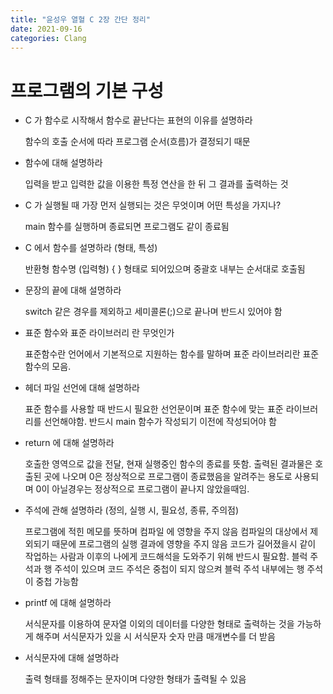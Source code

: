 ```yaml
---
title: "윤성우 열혈 C 2장 간단 정리"
date: 2021-09-16
categories: Clang
---
```


# 프로그램의 기본 구성

- C 가 함수로 시작해서 함수로 끝난다는 표현의 이유를 설명하라

  함수의 호출 순서에 따라 프로그램 순서(흐름)가 결정되기 때문

- 함수에 대해 설명하라

  입력을 받고 입력한 값을 이용한 특정 연산을 한 뒤 그 결과를 출력하는 것

- C 가 실행될 때 가장 먼저 실행되는 것은 무엇이며 어떤 특성을 가지나?

  main 함수를 실행하며 종료되면 프로그램도 같이 종료됨

- C 에서 함수를 설명하라 (형태, 특성)

  반환형 함수명 (입력형) { } 형태로 되어있으며 중괄호 내부는 순서대로 호출됨

- 문장의 끝에 대해 설명하라

  switch 같은 경우를 제외하고 세미콜론(;)으로 끝나며 반드시 있어야 함

- 표준 함수와 표준 라이브러리 란 무엇인가

  표준함수란 언어에서 기본적으로 지원하는 함수를 말하며 표준 라이브러리란 표준 함수의 모음.

- 헤더 파일 선언에 대해 설명하라

  표준 함수를 사용할 때 반드시 필요한 선언문이며 표준 함수에 맞는 표준 라이브러리를 선언해야함. 반드시 main 함수가 작성되기 이전에 작성되어야 함

- return 에 대해 설명하라

  호출한 영역으로 값을 전달, 현재 실행중인 함수의 종료를 뜻함. 출력된 결과물은 호출된 곳에 나오며 0은 정상적으로 프로그램이 종료했음을 알려주는 용도로 사용되며 0이 아닐경우는 정상적으로 프로그램이 끝나지 않았을때임.

- 주석에 관해 설명하라 (정의, 실행 시, 필요성, 종류, 주의점)

  프로그램에 적힌 메모를 뜻하며 컴파일 에 영향을 주지 않음 컴파일의 대상에서 제외되기 때문에 프로그램의 실행 결과에 영향을 주지 않음 코드가 길어졌을시 같이 작업하는 사람과 이후의 나에게 코드해석을 도와주기 위해 반드시 필요함. 블럭 주석과 행 주석이 있으며 코드 주석은 중첩이 되지 않으켜 블럭 주석 내부에는 행 주석이 중첩 가능함

- printf 에 대해 설명하라

  서식문자를 이용하여 문자열 이외의 데이터를 다양한 형태로 출력하는 것을 가능하게 해주며 서식문자가 있을 시 서식문자 숫자 만큼 매개변수를 더 받음

- 서식문자에 대해 설명하라

  출력 형태를 정해주는 문자이며 다양한 형태가 출력될 수 있음
